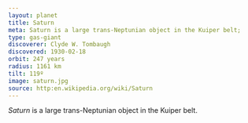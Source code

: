 ```yaml
---
layout: planet
title: Saturn
meta: Saturn is a large trans-Neptunian object in the Kuiper belt;
type: gas-giant
discoverer: Clyde W. Tombaugh
discovered: 1930-02-18
orbit: 247 years
radius: 1161 km
tilt: 119º
image: saturn.jpg
source: http:en.wikipedia.org/wiki/Saturn
---
```


*Saturn* is a large trans-Neptunian object in the Kuiper belt.